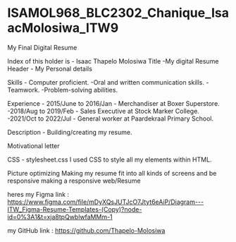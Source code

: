 # ISAMOL968_BLC2302_Chanique_IsaacMolosiwa_ITW9
My Final Digital Resume


Index of this holder is - Isaac Thapelo Molosiwa
Title -My digital Resume
Header - My Personal details 

Skills - Computer proficient.
       -Oral and written communication skills.
       -Teamwork.
       -Problem-solving abilities.
       
Experience - 2015/June to 2016/Jan - Merchandiser at Boxer Superstore.
           -2018/Aug to 2019/Feb - Sales Executive at Stock Marker College.
           -2021/Oct to 2022/Jul - General worker at Paardekraal Primary School.
  
 Description - Building/creating my resume.
 
 Motivational letter
 
 CSS - stylesheet.css
 I used CSS to style all my elements within HTML.


Picture optimizing
Making my resume fit into all kinds of screens and be responsive
making a responsive web/Resume

heres my Figma link : https://www.figma.com/file/mDyXQsJUTJcO7Jtyt6eAiP/Diagram---ITW_Figma-Resume-Templates-(Copy)?node-id=0%3A1&t=xja8tpQwblwfaMMm-1

my GitHub link : https://github.com/Thapelo-Molosiwa
